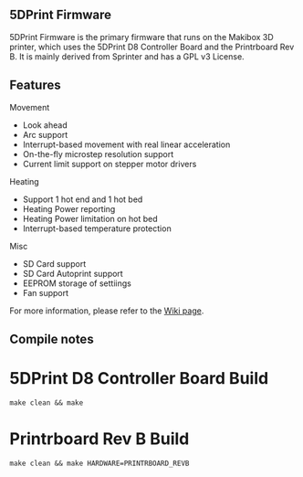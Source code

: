 ## 5DPrint Firmware

5DPrint Firmware is the primary firmware that runs on the Makibox 3D printer, which uses the 5DPrint  D8 Controller Board and the Printrboard Rev B. It is mainly derived from Sprinter and has a GPL v3 License. 

## Features

Movement

* Look ahead 
* Arc support
* Interrupt-based movement with real linear acceleration
* On-the-fly microstep resolution support
* Current limit support on stepper motor drivers

Heating

* Support 1 hot end and 1 hot bed
* Heating Power reporting
* Heating Power limitation on hot bed
* Interrupt-based temperature protection

Misc

* SD Card support
* SD Card Autoprint support
* EEPROM storage of settiings
* Fan support

For more information, please refer to the [Wiki page](https://bitbucket.org/makible/5dprint-firmware/wiki/Home).

## Compile notes

5DPrint D8 Controller Board Build
===================
```
make clean && make
```

Printrboard Rev B Build
===================
```
make clean && make HARDWARE=PRINTRBOARD_REVB
```
